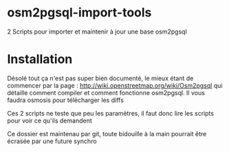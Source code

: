 osm2pgsql-import-tools
======================

2 Scripts pour importer et maintenir à jour une base osm2pgsql

Installation
============

Désolé tout ça n'est pas super bien documenté, le mieux étant de commencer par la page : http://wiki.openstreetmap.org/wiki/Osm2pgsql
qui détaille comment compiler et comment fonctionne osm2pgsql.
Il vous faudra osmosis pour télécharger les diffs

Ces 2 scripts ne teste que peu les paramètres, il faut donc lire les scripts pour voir ce qu'ils demandent


Ce dossier est maintenau par git, toute bidouille à la main pourrait être écrasée par une future synchro